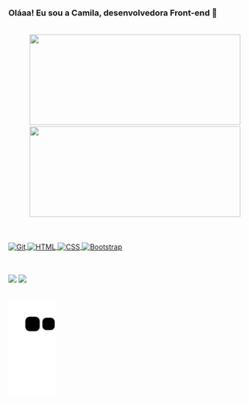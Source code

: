### Oláaa! Eu sou a Camila, desenvolvedora Front-end 👋

<br>

<div align="center">
  <a href="https://github.com/CamilaAguiar">
  <img height="180em" width="420em" src="https://github-readme-stats.vercel.app/api?username=CamilaAguiar&show_icons=true&theme=onedark&include_all_commits=true&count_private=true"/>
  <img height="180em" width="420em" src="https://github-readme-stats.vercel.app/api/top-langs/?username=CamilaAguiar&layout=compact&langs_count=7&theme=onedark"/>
</div>

##
  
<div style="display: inline_block"><br>
  <img align="center" alt="Git" height="30" width="40" src="https://cdn.jsdelivr.net/gh/devicons/devicon/icons/git/git-original.svg"> 
  <img align="center" alt="HTML" height="30" width="40" src="https://cdn.jsdelivr.net/gh/devicons/devicon/icons/html5/html5-original.svg">
  <img align="center" alt="CSS" height="30" width="40" src="https://cdn.jsdelivr.net/gh/devicons/devicon/icons/css3/css3-original.svg">
  <img align="center" alt="Bootstrap" height="30" width="40" src="https://cdn.jsdelivr.net/gh/devicons/devicon/icons/bootstrap/bootstrap-original.svg">
</div> 
  
##
  <br>
<div>
  <a href="mailto:camispeira@gmail.com" target="_blank"><img src="https://img.shields.io/badge/Gmail-D14836?style=for-the-badge&logo=gmail&logoColor=white" target="_blank"></a>
  <a href="https://www.linkedin.com/in/camila-aguiar-86612b1b7" target="_blank"><img src="https://img.shields.io/badge/LinkedIn-0077B5?style=for-the-badge&logo=linkedin&logoColor=white"></a>
  <br>
  <br>
  
  ![Snake animation](https://github.com/CamilaAguiar/CamilaAguiar/blob/output/github-contribution-grid-snake.svg)
  
</div>
